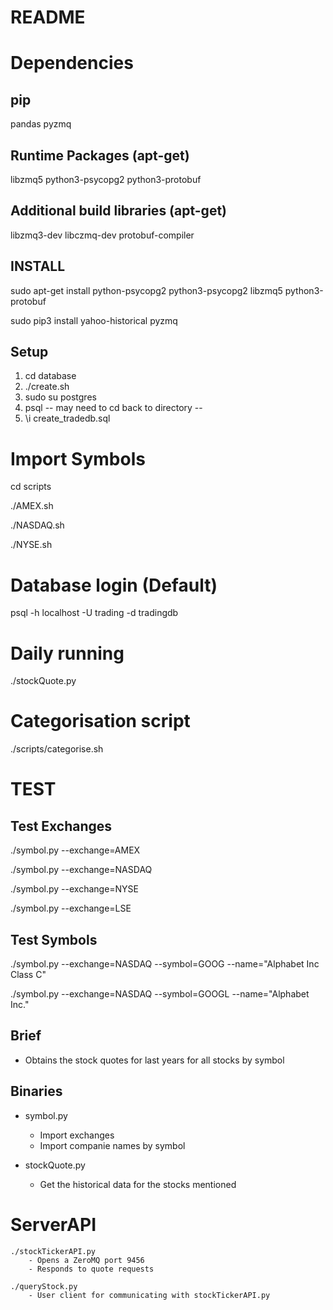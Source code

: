 README
======

# Dependencies
## pip
pandas
pyzmq

## Runtime Packages (apt-get)
libzmq5
python3-psycopg2
python3-protobuf

## Additional build libraries (apt-get)
libzmq3-dev
libczmq-dev
protobuf-compiler


## INSTALL
sudo apt-get install python-psycopg2 python3-psycopg2 libzmq5 python3-protobuf

sudo pip3 install yahoo-historical pyzmq


## Setup
1) cd database
2) ./create.sh
3) sudo su postgres
4) psql
	-- may need to cd back to directory --
5) \i create_tradedb.sql

# Import Symbols
cd scripts

./AMEX.sh

./NASDAQ.sh

./NYSE.sh

# Database login (Default)
psql -h localhost -U trading -d tradingdb

# Daily running
./stockQuote.py

# Categorisation script
./scripts/categorise.sh

# TEST
## Test Exchanges
./symbol.py --exchange=AMEX

./symbol.py --exchange=NASDAQ

./symbol.py --exchange=NYSE

./symbol.py --exchange=LSE


## Test Symbols
./symbol.py --exchange=NASDAQ --symbol=GOOG --name="Alphabet Inc Class C"

./symbol.py --exchange=NASDAQ --symbol=GOOGL --name="Alphabet Inc."


## Brief
+ Obtains the stock quotes for last years for all stocks by symbol


## Binaries
+ symbol.py
	- Import exchanges
	- Import companie names by symbol

+ stockQuote.py
	- Get the historical data for the stocks mentioned

# ServerAPI
	./stockTickerAPI.py
		- Opens a ZeroMQ port 9456
		- Responds to quote requests

	./queryStock.py
		- User client for communicating with stockTickerAPI.py
